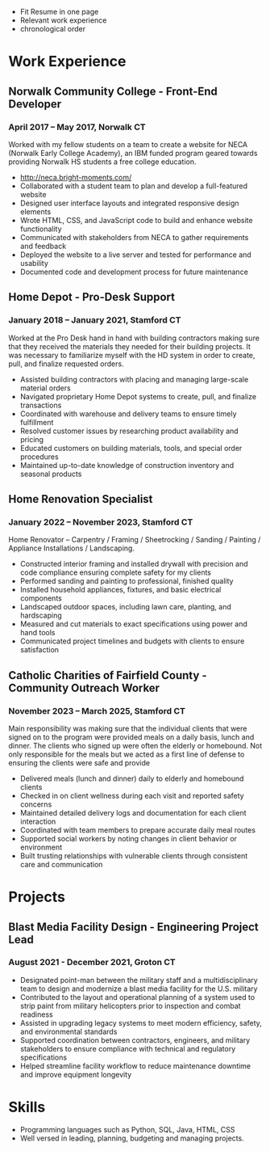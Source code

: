 - Fit Resume in one page
- Relevant work experience  
- chronological order

# Work Experience

## Norwalk Community College - Front-End Developer
### April 2017 – May 2017, Norwalk CT

Worked with my fellow students on a team to create a website for NECA (Norwalk Early College
Academy), an IBM funded program geared towards providing Norwalk HS students a free college
education.

- http://neca.bright-moments.com/ 
- Collaborated with a student team to plan and develop a full-featured website
- Designed user interface layouts and integrated responsive design elements
- Wrote HTML, CSS, and JavaScript code to build and enhance website functionality
- Communicated with stakeholders from NECA to gather requirements and feedback
- Deployed the website to a live server and tested for performance and usability
- Documented code and development process for future maintenance

## Home Depot - Pro-Desk Support
### January 2018 – January 2021, Stamford CT

Worked at the Pro Desk hand in hand with building contractors making sure that they received
the materials they needed for their building projects. It was necessary to familiarize myself with
the HD system in order to create, pull, and finalize requested orders.

- Assisted building contractors with placing and managing large-scale material orders
- Navigated proprietary Home Depot systems to create, pull, and finalize transactions
- Coordinated with warehouse and delivery teams to ensure timely fulfillment
- Resolved customer issues by researching product availability and pricing
- Educated customers on building materials, tools, and special order procedures
- Maintained up-to-date knowledge of construction inventory and seasonal products

## Home Renovation Specialist
### January 2022 – November 2023, Stamford CT

Home Renovator – Carpentry / Framing / Sheetrocking / Sanding / Painting / Appliance
Installations / Landscaping.

- Constructed interior framing and installed drywall with precision and code compliance ensuring complete safety for my clients
- Performed sanding and painting to professional, finished quality
- Installed household appliances, fixtures, and basic electrical components
- Landscaped outdoor spaces, including lawn care, planting, and hardscaping
- Measured and cut materials to exact specifications using power and hand tools
- Communicated project timelines and budgets with clients to ensure satisfaction

## Catholic Charities of Fairfield County - Community Outreach Worker
### November 2023 – March 2025, Stamford CT

Main responsibility was making sure that the individual clients that were signed on to the program were provided meals on a daily basis, lunch and dinner. The clients who signed up were often the elderly or homebound. Not only responsible for the meals but we acted as a first line of defense to ensuring the clients were safe and provide 

- Delivered meals (lunch and dinner) daily to elderly and homebound clients
- Checked in on client wellness during each visit and reported safety concerns
- Maintained detailed delivery logs and documentation for each client interaction
- Coordinated with team members to prepare accurate daily meal routes
- Supported social workers by noting changes in client behavior or environment
- Built trusting relationships with vulnerable clients through consistent care and communication

# Projects

## Blast Media Facility Design - Engineering Project Lead 
### August 2021 - December 2021, Groton CT 

- Designated point-man between the military staff and a multidisciplinary team to design and modernize a blast media facility for the U.S. military
- Contributed to the layout and operational planning of a system used to strip paint from military helicopters prior to inspection and combat readiness
- Assisted in upgrading legacy systems to meet modern efficiency, safety, and environmental standards
- Supported coordination between contractors, engineers, and military stakeholders to ensure compliance with technical and regulatory specifications
- Helped streamline facility workflow to reduce maintenance downtime and improve equipment longevity


# Skills

- Programming languages such as Python, SQL, Java, HTML, CSS
- Well versed in leading, planning, budgeting and managing projects.